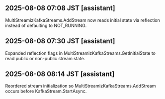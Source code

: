 ## 2025-08-08 07:08 JST [assistant]
MultiStreamizKafkaStreams.AddStream now reads initial state via reflection instead of defaulting to NOT_RUNNING.

## 2025-08-08 07:30 JST [assistant]
Expanded reflection flags in MultiStreamizKafkaStreams.GetInitialState to read public or non-public stream state.
## 2025-08-08 08:14 JST [assistant]
Reordered stream initialization so MultiStreamizKafkaStreams.AddStream occurs before KafkaStream.StartAsync.

